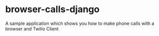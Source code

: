 # browser-calls-django
A sample application which shows you how to make phone calls with a browser and Twilio Client

